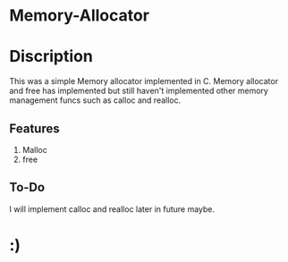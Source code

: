 # Memory-Allocator

# Discription
This was a simple Memory allocator implemented in C.
Memory allocator and free has implemented but still haven't implemented other memory management funcs such as calloc and realloc. 

## Features
1. Malloc
2. free

## To-Do
I will implement calloc and realloc later in future maybe.
# :)
